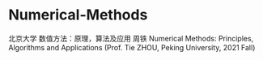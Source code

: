 # Numerical-Methods
北京大学 数值方法：原理，算法及应用 周铁
Numerical Methods: Principles, Algorithms and Applications (Prof. Tie ZHOU, Peking University, 2021 Fall)

